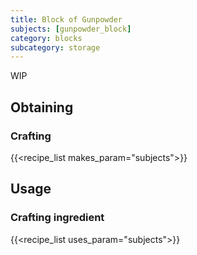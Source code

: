```yaml
---
title: Block of Gunpowder
subjects: [gunpowder_block]
category: blocks
subcategory: storage
---
```


WIP

Obtaining
---------

### Crafting
{{<recipe_list makes_param="subjects">}}

Usage
-----

### Crafting ingredient
{{<recipe_list uses_param="subjects">}}
